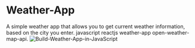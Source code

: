 # Weather-App
A simple weather app that allows you to get current weather information, based on the city you enter. javascript reactjs weather-app open-weather-map-api.
![Build-Weather-App-in-JavaScript](https://user-images.githubusercontent.com/49005530/165719710-9837e055-6ea8-446a-80b1-469fafe22090.jpg)
